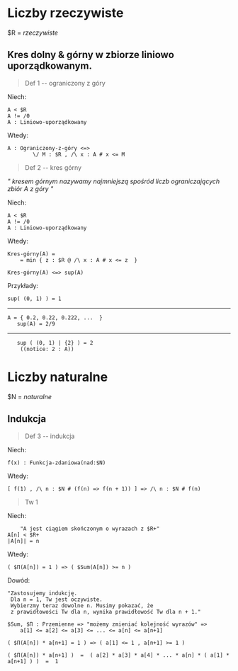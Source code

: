 
# Liczby rzeczywiste

$R = _rzeczywiste_

## Kres dolny & górny w zbiorze liniowo uporządkowanym.
>Def 1 -- ograniczony z góry

Niech:

    A < $R  
    A != /0  
    A : Liniowo-uporządkowany
Wtedy:

    A : Ograniczony-z-góry <=> 
            \/ M : $R , /\ x : A # x <= M

>Def 2 -- kres górny

_"
kresem górnym nazywamy najmniejszą spośród liczb ograniczających zbiór A z góry
"_

Niech:

    A < $R  
    A != /0  
    A : Liniowo-uporządkowany
Wtedy:

    Kres-górny(A) =
        = min { z : $R @ /\ x : A # x <= z  } 
    
    Kres-górny(A) <=> sup(A)


Przykłady:

    sup( (0, 1) ) = 1
---
    A = { 0.2, 0.22, 0.222, ...  }
       sup(A) = 2/9
---
       sup ( (0, 1) | {2} ) = 2
        ((notice: 2 : A))

# Liczby naturalne
$N = _naturalne_

## Indukcja
>Def 3 -- indukcja

Niech:

    f(x) : Funkcja-zdaniowa(nad:$N)
Wtedy:

    [ f(1) , /\ n : $N # (f(n) => f(n + 1)) ] => /\ n : $N # f(n)

>Tw 1

Niech:

        "A jest ciągiem skończonym o wyrazach z $R+"
    A[n] < $R+
    |A[n]| = n
    
Wtedy:

    ( $П(A[n]) = 1 ) => ( $Sum(A[n]) >= n )
Dowód:

    "Zastosujemy indukcję.
     Dla n = 1, Tw jest oczywiste.
     Wybierzmy teraz dowolne n. Musimy pokazać, że
     z prawidłowości Tw dla n, wynika prawidłowość Tw dla n + 1."

    $Sum, $П : Przemienne => "możemy zmieniać kolejność wyrazów" => 
        a[1] <= a[2] <= a[3] <= ... <= a[n] <= a[n+1]
    
    ( $П(A[n]) * a[n+1] = 1 ) => ( a[1] <= 1 , a[n+1] >= 1 )

    ( $П(A[n]) * a[n+1] )  =  ( a[2] * a[3] * a[4] * ... * a[n] * ( a[1] * a[n+1] ) )  =  1


